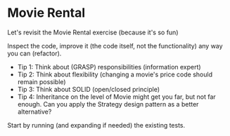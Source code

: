 # Movie Rental

Let's revisit the Movie Rental exercise (because it's so fun)

Inspect the code, improve it (the code itself, not the functionality) any way you can (refactor).

- Tip 1: Think about (GRASP) responsibilities (information expert)
- Tip 2: Think about flexibility (changing a movie's price code should remain possible)
- Tip 3: Think about SOLID (open/closed principle)
- Tip 4: Inheritance on the level of Movie might get you far, but not far enough. Can you apply the Strategy design pattern as a better alternative?

Start by running (and expanding if needed) the existing tests.